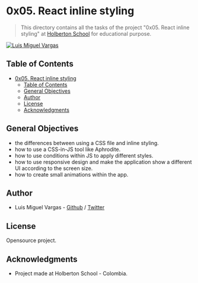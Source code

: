 # 0x05. React inline styling

> This directory contains all the tasks of the project "0x05. React inline styling" at [Holberton School](https://www.holbertonschool.com 'Holberton School.') for educational purpose.

[![Luis Miguel Vargas](https://img.shields.io/twitter/url?style=social&url=https%3A%2F%2Ftwitter.com%2Fluismvargasg1)](https://twitter.com/luismvargasg1)

## Table of Contents

- [0x05. React inline styling](#0x05-react-inline-styling)
  - [Table of Contents](#table-of-contents)
  - [General Objectives](#general-objectives)
  - [Author](#author)
  - [License](#license)
  - [Acknowledgments](#acknowledgments)

## General Objectives

- the differences between using a CSS file and inline styling.
- how to use a CSS-in-JS tool like Aphrodite.
- how to use conditions within JS to apply different styles.
- how to use responsive design and make the application show a different UI according to the screen size.
- how to create small animations within the app.

## Author

- Luis Miguel Vargas - [Github](https://github.com/luismvargasg) / [Twitter](https://twitter.com/luismvargasg1)

## License

Opensource project.

## Acknowledgments

- Project made at Holberton School - Colombia.
